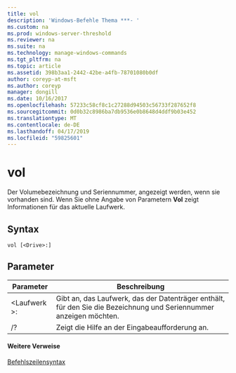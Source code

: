 ```yaml
---
title: vol
description: 'Windows-Befehle Thema ***- '
ms.custom: na
ms.prod: windows-server-threshold
ms.reviewer: na
ms.suite: na
ms.technology: manage-windows-commands
ms.tgt_pltfrm: na
ms.topic: article
ms.assetid: 398b3aa1-2442-42be-a4fb-78701080b0df
author: coreyp-at-msft
ms.author: coreyp
manager: dongill
ms.date: 10/16/2017
ms.openlocfilehash: 57233c58cf8c1c27288d94503c56733f287652f8
ms.sourcegitcommit: 0d0b32c8986ba7db9536e0b8648d4ddf9b03e452
ms.translationtype: MT
ms.contentlocale: de-DE
ms.lasthandoff: 04/17/2019
ms.locfileid: "59825601"
---
```

# <a name="vol"></a>vol



Der Volumebezeichnung und Seriennummer, angezeigt werden, wenn sie vorhanden sind.  Wenn Sie ohne Angabe von Parametern **Vol** zeigt Informationen für das aktuelle Laufwerk.

## <a name="syntax"></a>Syntax

```
vol [<Drive>:]
```

## <a name="parameters"></a>Parameter

|Parameter|Beschreibung|
|---------|-----------|
|\<Laufwerk >:|Gibt an, das Laufwerk, das der Datenträger enthält, für den Sie die Bezeichnung und Seriennummer anzeigen möchten.|
|/?|Zeigt die Hilfe an der Eingabeaufforderung an.|

#### <a name="additional-references"></a>Weitere Verweise

[Befehlszeilensyntax](command-line-syntax-key.md)